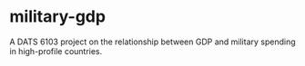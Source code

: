 # military-gdp
A DATS 6103 project on the relationship between GDP and military spending in high-profile countries.
